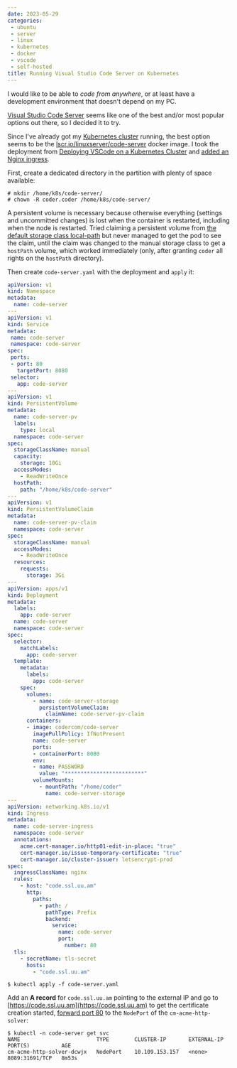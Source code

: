 ```yaml
---
date: 2023-05-29
categories: 
 - ubuntu
 - server
 - linux
 - kubernetes
 - docker
 - vscode
 - self-hosted
title: Running Visual Studio Code Server on Kubernetes
---
```


I would like to be able to *code from anywhere*, or at
least have a development environment that doesn't depend
on my PC.

<!-- more --> 

[Visual Studio Code Server](https://code.visualstudio.com/docs/remote/vscode-server)
seems like one of the best and/or most popular options
out there, so I decided it to try.

Since I've already got my
[Kubernetes cluster](../../../../2023/03/25/single-node-kubernetes-cluster-on-ubuntu-server-lexicon.md)
running, the best option seems to be the
[lscr.io/linuxserver/code-server](https://hub.docker.com/r/linuxserver/code-server)
docker image.
I took the deployment from 
[Deploying VSCode on a Kubernetes Cluster](https://www.sobyte.net/post/2021-12/deploy-vscode-on-k8s/)
and
[added an Nginx ingress](../../../../2023/03/25/single-node-kubernetes-cluster-on-ubuntu-server-lexicon.md#add-ingress-for-the-first-pod).

First, create a dedicated directory in the partition with
plenty of space available:

```
# mkdir /home/k8s/code-server/
# chown -R coder.coder /home/k8s/code-server/
```

A persistent volume is necessary because otherwise
everything (settings and uncommitted changes) is lost
when the container is restarted, including when the node
is restarted. Tried claiming a persistent volume from
[the default storage class local-path](../../../../2023/03/25/single-node-kubernetes-cluster-on-ubuntu-server-lexicon.md#localpath-pv-provisioner)
but never managed to get the pod to see the claim, until
the claim was changed to the manual storage class to get
a `hostPath` volume, which worked immediately (only,
after granting `coder` all rights on the `hostPath`
directory).

Then create `code-server.yaml` with the deployment and
`apply` it:

```yaml
apiVersion: v1
kind: Namespace
metadata:
  name: code-server
---
apiVersion: v1
kind: Service
metadata:
 name: code-server
 namespace: code-server
spec:
 ports:
 - port: 80
   targetPort: 8080
 selector:
   app: code-server
---
apiVersion: v1
kind: PersistentVolume
metadata:
  name: code-server-pv
  labels:
    type: local
  namespace: code-server
spec:
  storageClassName: manual
  capacity:
    storage: 10Gi
  accessModes:
    - ReadWriteOnce
  hostPath:
    path: "/home/k8s/code-server"
---
apiVersion: v1
kind: PersistentVolumeClaim
metadata:
  name: code-server-pv-claim
  namespace: code-server
spec:
  storageClassName: manual
  accessModes:
    - ReadWriteOnce
  resources:
    requests:
      storage: 3Gi
---
apiVersion: apps/v1
kind: Deployment
metadata:
  labels:
    app: code-server
  name: code-server
  namespace: code-server
spec:
  selector:
    matchLabels:
      app: code-server
  template:
    metadata:
      labels:
        app: code-server
    spec:
      volumes:
        - name: code-server-storage
          persistentVolumeClaim:
            claimName: code-server-pv-claim
      containers:
      - image: codercom/code-server
        imagePullPolicy: IfNotPresent
        name: code-server
        ports:
        - containerPort: 8080
        env:
        - name: PASSWORD
          value: "*************************"
        volumeMounts:
          - mountPath: "/home/coder"
            name: code-server-storage
---
apiVersion: networking.k8s.io/v1
kind: Ingress
metadata:
  name: code-server-ingress
  namespace: code-server
  annotations:
    acme.cert-manager.io/http01-edit-in-place: "true"
    cert-manager.io/issue-temporary-certificate: "true"
    cert-manager.io/cluster-issuer: letsencrypt-prod
spec:
  ingressClassName: nginx
  rules:
    - host: "code.ssl.uu.am"
      http:
        paths:
          - path: /
            pathType: Prefix
            backend:
              service:
                name: code-server
                port:
                  number: 80
  tls:
    - secretName: tls-secret
      hosts:
        - "code.ssl.uu.am"
```

```
$ kubectl apply -f code-server.yaml
```

Add an **A record** for `code.ssl.uu.am` pointing to the external IP and go to
[https://code.ssl.uu.am](https://code.ssl.uu.am)
to get the certificate creation started,
[forward port 80](../../../../2023/03/25/single-node-kubernetes-cluster-on-ubuntu-server-lexicon.md#monthly-renewal-of-certificates)
to the `NodePort` of the `cm-acme-http-solver`:

```
$ kubectl -n code-server get svc
NAME                        TYPE        CLUSTER-IP       EXTERNAL-IP   PORT(S)          AGE
cm-acme-http-solver-dcwjx   NodePort    10.109.153.157   <none>        8089:31691/TCP   8m53s
```
